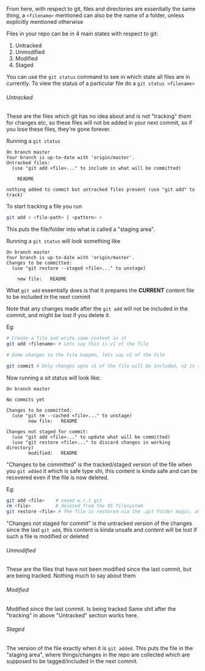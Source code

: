 From here,  with respect to git, files and directories are essentially the same thing, a `<filename>` mentioned can also be the name of a folder, unless explicitly mentioned otherwise

Files in your repo can be in 4 main states with respect to git:
1. Untracked
2. Unmodified
3. Modified
4. Staged


You can use the `git status` command to see in which state all files are in currently. To view the status of a particular file do a `git status <filename>`
###### Untracked
These are the files which git has no idea about and is not "tracking" them for changes etc, so these files will not be added in your next commit, so if you lose these files, they're gone forever.

Running a `git status`
```console
On branch master
Your branch is up-to-date with 'origin/master'.
Untracked files:
  (use "git add <file>..." to include in what will be committed)

    README

nothing added to commit but untracked files present (use "git add" to track)
```

To start tracking a file you run
```bash
git add < <file-path> | <pattern> >
```

This puts the file/folder into what is called a "staging area".

Running a `git status` will look something like
```console
On branch master
Your branch is up-to-date with 'origin/master'.
Changes to be committed:
  (use "git restore --staged <file>..." to unstage)

    new file:   README
```

What `git add` essentially does is that it prepares the **CURRENT** content file to be included in the next commit

Note that any changes made after the `git add` will not be included in the commit, and might be lost if you delete it.

Eg:
```bash
# Create a file and write some content in it
git add <filename> # Lets say this is v1 of the file

# Some changes to the file happen, lets say v2 of the file

git commit # Only changes upto v1 of the file will be included, v2 is still present, but only as a modification from v1

```

Now running a sit status will look like:
```console
On branch master

No commits yet

Changes to be committed:
  (use "git rm --cached <file>..." to unstage)
        new file:   README

Changes not staged for commit:
  (use "git add <file>..." to update what will be committed)
  (use "git restore <file>..." to discard changes in working directory)
        modified:   README
```

"Changes to be committed" is the tracked/staged version of the file when you `git added` it which is safe type shi, this content is kinda safe and can be recovered even if the file is now deleted.

Eg:
```bash
git add <file>    # saved w.r.t git
rm <file>         # deleted from the OS filesystem
git restore <file> # The file is restored via the .git folder magic, and content will be the same as the last git add to the file
```

"Changes not staged for commit" is the untracked version of the changes since the last `git add`, this content is kinda unsafe and content will be lost if such a file is modified or deleted

###### Unmodified
These are the files that have not been modified since the last commit, but are being tracked.
Nothing much to say about them

###### Modified
Modified since the last commit.
Is being tracked
Same shit after the "tracking" in above "Untracked" section works here.

###### Staged
The version of the file exactly when it is `git added`.
This puts the file in the "staging area", where things/changes in the repo are collected which are supposed to be tagged/included in the next commit.